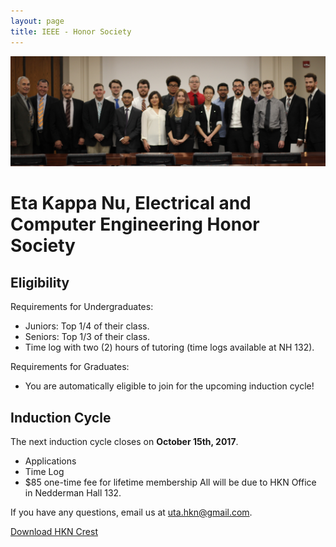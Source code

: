 ```yaml
---
layout: page
title: IEEE - Honor Society
---
```


<img src="/files/HKNfall2017.JPG"> 

# Eta Kappa Nu, Electrical and Computer Engineering Honor Society

## Eligibility

Requirements for Undergraduates:
- Juniors: Top 1/4 of their class.
- Seniors: Top 1/3 of their class.
- Time log with two (2) hours of tutoring (time logs available at NH 132).

Requirements for Graduates:
- You are automatically eligible to join for the upcoming induction cycle!


## Induction Cycle
The next induction cycle closes on **October 15th, 2017**.
- Applications
- Time Log
- $85 one-time fee for lifetime membership
All will be due to HKN Office in Nedderman Hall 132.


If you have any questions, email us at uta.hkn@gmail.com.

<a href="/files/HKNcrest.png" download>Download HKN Crest
